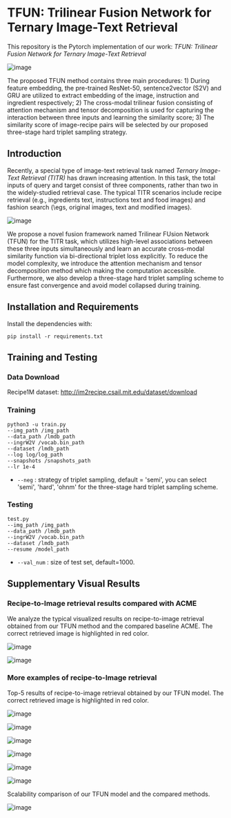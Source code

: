 # TFUN: Trilinear Fusion Network for Ternary Image-Text Retrieval

This repository is the Pytorch implementation of our work: *TFUN: Trilinear Fusion Network for Ternary Image-Text Retrieval* 

![image](https://github.com/CFM-MSG/Code_TFUN/blob/main/img/framework.png)

The proposed TFUN method contains three main procedures: 1) During feature embedding, the pre-trained ResNet-50, sentence2vector (S2V) and GRU are utilized to extract embedding of the image, instruction and ingredient respectively; 2) The cross-modal trilinear fusion consisting of attention mechanism and tensor decomposition is used for capturing the interaction between three inputs and learning the similarity score; 3) The similarity score of image-recipe pairs will be selected by our proposed three-stage hard triplet sampling strategy.

## Introduction

Recently, a special type of image-text retrieval task named *Ternary Image-Text Retrieval (TITR)* has drawn increasing attention. In this task, the total inputs of query and target consist of three components, rather than two in the widely-studied retrieval case. The typical TITR scenarios include recipe retrieval (e.g., ingredients text, instructions text and food images) and fashion search (\egs, original images,  text and modified images). 

![image](https://github.com/CFM-MSG/Code_TFUN/blob/main/img/retrieval_titr.png)

We propose a novel fusion framework named Trilinear FUsion Network (TFUN) for the TITR task, which utilizes high-level associations between these three inputs simultaneously and learn an accurate cross-modal similarity function via bi-directional triplet loss explicitly. To reduce the model complexity, we introduce the attention mechanism and tensor decomposition method which making the computation accessible. Furthermore, we also develop a three-stage hard triplet sampling scheme to ensure fast convergence and avoid model collapsed during training.

## Installation and Requirements

Install the dependencies with:

```shell
pip install -r requirements.txt
```

## Training and Testing

### Data Download

Recipe1M dataset: http://im2recipe.csail.mit.edu/dataset/download

### Training

```shell
python3 -u train.py
--img_path /img_path
--data_path /lmdb_path
--ingrW2V /vocab.bin_path
--dataset /lmdb_path
--log log/log_path
--snapshots /snapshots_path
--lr 1e-4 
```

* `--neg` : strategy of triplet sampling, default = 'semi', you can select 'semi', 'hard', 'ohnm' for the three-stage hard triplet sampling scheme.

### Testing

```shell
test.py
--img_path /img_path
--data_path /lmdb_path
--ingrW2V /vocab.bin_path
--dataset /lmdb_path
--resume /model_path
```

* `--val_num` : size of test set, default=1000.

## Supplementary Visual Results

### Recipe-to-Image retrieval results compared with ACME

We analyze the typical visualized results on recipe-to-image retrieval obtained from our TFUN method and the compared baseline ACME. The correct retrieved image is highlighted in red color.

![image](https://github.com/CFM-MSG/Code_TFUN/blob/main/img/comparision1.png)

![image](https://github.com/CFM-MSG/Code_TFUN/blob/main/img/comparision2.png)

### More examples of recipe-to-Image retrieval

Top-5 results of recipe-to-image retrieval obtained by our TFUN model. The correct retrieved image is highlighted in red color.

![image](https://github.com/CFM-MSG/Code_TFUN/blob/main/img/t2i_0.png)

![image](https://github.com/CFM-MSG/Code_TFUN/blob/main/img/t2i_1.png)

![image](https://github.com/CFM-MSG/Code_TFUN/blob/main/img/t2i_2.png)

![image](https://github.com/CFM-MSG/Code_TFUN/blob/main/img/t2i_3.png)

![image](https://github.com/CFM-MSG/Code_TFUN/blob/main/img/t2i_4.png)

![image](https://github.com/CFM-MSG/Code_TFUN/blob/main/img/t2i_fashion.png)

Scalability comparison of our TFUN model and the compared methods.

![image](https://github.com/CFM-MSG/Code_TFUN/blob/main/img/scalability_new.png)

### 



